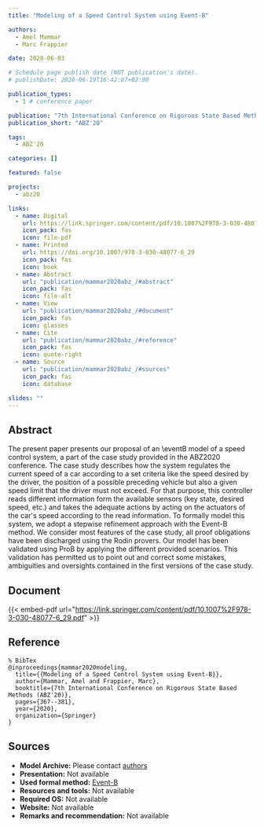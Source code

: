 ```yaml
---
title: "Modeling of a Speed Control System using Event-B"

authors:
  - Amel Mammar
  - Marc Frappier

date: 2020-06-03

# Schedule page publish date (NOT publication's date).
# publishDate: 2020-06-19T16:42:07+02:00

publication_types:
  - 1 # conference paper

publication: "7th International Conference on Rigorous State Based Methods (ABZ'20)"
publication_short: "ABZ'20"

tags:
  - ABZ'20

categories: []

featured: false

projects:
  - abz20

links:
  - name: Digital
    url: https://link.springer.com/content/pdf/10.1007%2F978-3-030-48077-6_29.pdf
    icon_pack: fas
    icon: file-pdf
  - name: Printed
    url: https://doi.org/10.1007/978-3-030-48077-6_29
    icon_pack: fas
    icon: book
  - name: Abstract
    url: "publication/mammar2020abz_/#abstract"
    icon_pack: fas
    icon: file-alt
  - name: View
    url: "publication/mammar2020abz_/#document"
    icon_pack: fas
    icon: glasses
  - name: Cite
    url: "publication/mammar2020abz_/#reference"
    icon_pack: fas
    icon: quote-right
  - name: Source
    url: "publication/mammar2020abz_/#sources"
    icon_pack: fas
    icon: database

slides: ""
---
```


## Abstract

The present paper presents our proposal of an \eventB model of a speed control system, a part of the case study provided in the ABZ2020 conference. The case study describes how the system regulates the current speed of a car according to a set criteria like the speed desired by the driver, the position of a possible preceding vehicle but also a given speed limit that the driver must not exceed. For that purpose, this controller reads different information form the available sensors (key state, desired speed, etc.) and takes the adequate actions by acting on the actuators of the car's speed according to the read information. To formally model this system, we adopt a stepwise refinement approach with the Event-B method. We consider most features of the case study, all proof obligations have been discharged using the Rodin provers. Our model has been validated using ProB by applying the different provided scenarios. This validation has permitted us to point out and correct some mistakes, ambiguities and oversights contained in the first versions of the case study.

## Document

{{< embed-pdf url="https://link.springer.com/content/pdf/10.1007%2F978-3-030-48077-6_29.pdf" >}}

## Reference

```
% BibTex
@inproceedings{mammar2020modeling,
  title={{Modeling of a Speed Control System using Event-B}},
  author={Mammar, Amel and Frappier, Marc},
  booktitle={7th International Conference on Rigorous State Based Methods (ABZ'20)},
  pages={367--381},
  year={2020},
  organization={Springer}
}
```

## Sources

- **Model Archive:**
  Please contact <a href ="mailto:amel.mammar@telecom-sudparis.eu;marc.frappier@usherbrooke.ca">authors</a>
- **Presentation:**
  Not available
- **Used formal method:**
  [Event-B](/method/event-b)
- **Resources and tools:**
  Not available
- **Required OS:**
  Not available
- **Website:**
  Not available
- **Remarks and recommendation:**
  Not available
